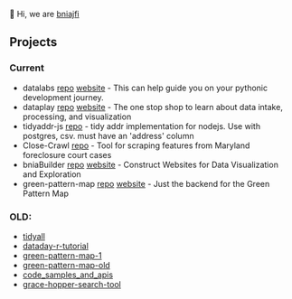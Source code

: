 👋 Hi, we are [bniajfi](https://bniajfi.org/)

## Projects

### Current
- datalabs [repo](https://github.com/karpatic/datalabs) [website](https://karpatic.github.io/datalabs/) - 
This can help guide you on your pythonic development journey.
- dataplay [repo](https://github.com/karpatic/dataplay) [website](https://karpatic.github.io/dataplay/) - 
The one stop shop to learn about data intake, processing, and visualization
- tidyaddr-js [repo](https://github.com/bnia/tidyaddr-js) - tidy addr implementation for nodejs. Use with postgres, csv. must have an 'address' column
- Close-Crawl [repo](https://github.com/bnia/Close-Crawl) - Tool for scraping features from Maryland foreclosure court cases
- bniaBuilder [repo](https://github.com/bnia/bniaBuilder) [website](https://bniajfi.org/bold) - Construct Websites for Data Visualization and Exploration
- green-pattern-map [repo](https://github.com/bnia/green-pattern-map) [website](https://bniajfi.org/greenpatterns) - Just the backend for the Green Pattern Map

### OLD:
- [tidyall](https://github.com/bnia/tidyall)
- [dataday-r-tutorial](https://github.com/bnia/dataday-r-tutorial)
- [green-pattern-map-1](https://github.com/bnia/green-pattern-map-1)
- [green-pattern-map-old](https://github.com/evanlorim/evans-green-pattern-map)
- [code_samples_and_apis](https://github.com/bnia/code_samples_and_apis)
- [grace-hopper-search-tool](https://github.com/bnia/grace-hopper-search-tool)
